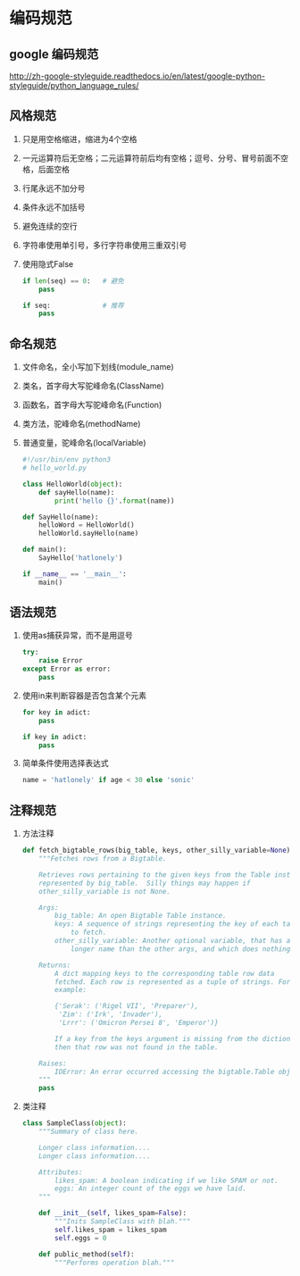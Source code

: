 # 编码规范

## google 编码规范

<http://zh-google-styleguide.readthedocs.io/en/latest/google-python-styleguide/python_language_rules/>

## 风格规范

1. 只是用空格缩进，缩进为4个空格
2. 一元运算符后无空格；二元运算符前后均有空格；逗号、分号、冒号前面不空格，后面空格
3. 行尾永远不加分号
4. 条件永远不加括号
5. 避免连续的空行
6. 字符串使用单引号，多行字符串使用三重双引号
7. 使用隐式False

    ```python
    if len(seq) == 0:   # 避免
        pass

    if seq:             # 推荐
        pass
    ```

## 命名规范

1. 文件命名，全小写加下划线(module_name)
2. 类名，首字母大写驼峰命名(ClassName)
3. 函数名，首字母大写驼峰命名(Function)
4. 类方法，驼峰命名(methodName)
5. 普通变量，驼峰命名(localVariable)

    ```python
    #!/usr/bin/env python3
    # hello_world.py

    class HelloWorld(object):
        def sayHello(name):
            print('hello {}'.format(name))

    def SayHello(name):
        helloWord = HelloWorld()
        helloWorld.sayHello(name)

    def main():
        SayHello('hatlonely')

    if __name__ == '__main__':
        main()
    ```

## 语法规范

1. 使用as捕获异常，而不是用逗号

    ```python
    try:
        raise Error
    except Error as error:
        pass
    ```

2. 使用in来判断容器是否包含某个元素

    ```python
    for key in adict:
        pass

    if key in adict:
        pass
    ```

3. 简单条件使用选择表达式

    ```python
    name = 'hatlonely' if age < 30 else 'sonic'
    ```

## 注释规范

1. 方法注释

    ```python
    def fetch_bigtable_rows(big_table, keys, other_silly_variable=None):
        """Fetches rows from a Bigtable.

        Retrieves rows pertaining to the given keys from the Table instance
        represented by big_table.  Silly things may happen if
        other_silly_variable is not None.

        Args:
            big_table: An open Bigtable Table instance.
            keys: A sequence of strings representing the key of each table row
                to fetch.
            other_silly_variable: Another optional variable, that has a much
                longer name than the other args, and which does nothing.

        Returns:
            A dict mapping keys to the corresponding table row data
            fetched. Each row is represented as a tuple of strings. For
            example:

            {'Serak': ('Rigel VII', 'Preparer'),
             'Zim': ('Irk', 'Invader'),
             'Lrrr': ('Omicron Persei 8', 'Emperor')}

            If a key from the keys argument is missing from the dictionary,
            then that row was not found in the table.

        Raises:
            IOError: An error occurred accessing the bigtable.Table object.
        """
        pass
    ```

2. 类注释

    ```python
    class SampleClass(object):
        """Summary of class here.

        Longer class information....
        Longer class information....

        Attributes:
            likes_spam: A boolean indicating if we like SPAM or not.
            eggs: An integer count of the eggs we have laid.
        """

        def __init__(self, likes_spam=False):
            """Inits SampleClass with blah."""
            self.likes_spam = likes_spam
            self.eggs = 0

        def public_method(self):
            """Performs operation blah."""
    ```



